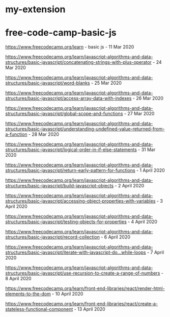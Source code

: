 # my-extension
# free-code-camp-basic-js

https://www.freecodecamp.org/learn - basic js - 11 Mar 2020

https://www.freecodecamp.org/learn/javascript-algorithms-and-data-structures/basic-javascript/concatenating-strings-with-plus-operator - 24 Mar 2020


https://www.freecodecamp.org/learn/javascript-algorithms-and-data-structures/basic-javascript/word-blanks - 25 Mar 2020

https://www.freecodecamp.org/learn/javascript-algorithms-and-data-structures/basic-javascript/access-array-data-with-indexes - 26 Mar 2020

https://www.freecodecamp.org/learn/javascript-algorithms-and-data-structures/basic-javascript/global-scope-and-functions - 27 Mar 2020

https://www.freecodecamp.org/learn/javascript-algorithms-and-data-structures/basic-javascript/understanding-undefined-value-returned-from-a-function - 28 Mar 2020

https://www.freecodecamp.org/learn/javascript-algorithms-and-data-structures/basic-javascript/logical-order-in-if-else-statements - 31 Mar 2020

https://www.freecodecamp.org/learn/javascript-algorithms-and-data-structures/basic-javascript/return-early-pattern-for-functions - 1 April 2020

https://www.freecodecamp.org/learn/javascript-algorithms-and-data-structures/basic-javascript/build-javascript-objects - 2 April 2020

https://www.freecodecamp.org/learn/javascript-algorithms-and-data-structures/basic-javascript/accessing-object-properties-with-variables - 3 April 2020

https://www.freecodecamp.org/learn/javascript-algorithms-and-data-structures/basic-javascript/testing-objects-for-properties - 4 April 2020

https://www.freecodecamp.org/learn/javascript-algorithms-and-data-structures/basic-javascript/record-collection - 6 April 2020

https://www.freecodecamp.org/learn/javascript-algorithms-and-data-structures/basic-javascript/iterate-with-javascript-do...while-loops - 7 April 2020

https://www.freecodecamp.org/learn/javascript-algorithms-and-data-structures/basic-javascript/use-recursion-to-create-a-range-of-numbers - 8 April 2020

https://www.freecodecamp.org/learn/front-end-libraries/react/render-html-elements-to-the-dom - 10 April 2020

https://www.freecodecamp.org/learn/front-end-libraries/react/create-a-stateless-functional-component - 13 April 2020